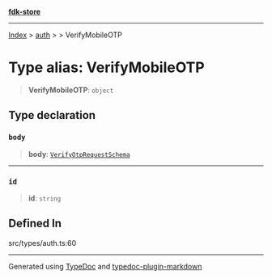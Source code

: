 [**fdk-store**](../../../README.md)
***

[Index](../../../API.md) > [auth](../../README.md) > [<internal>](../README.md) > VerifyMobileOTP

# Type alias: VerifyMobileOTP

> **VerifyMobileOTP**: `object`

## Type declaration

### `body`

> **body**: [`VerifyOtpRequestSchema`](type-alias.VerifyOtpRequestSchema.md)

***

### `id`

> **id**: `string`

## Defined In

src/types/auth.ts:60

***
Generated using [TypeDoc](https://typedoc.org/) and [typedoc-plugin-markdown](https://www.npmjs.com/package/typedoc-plugin-markdown)

